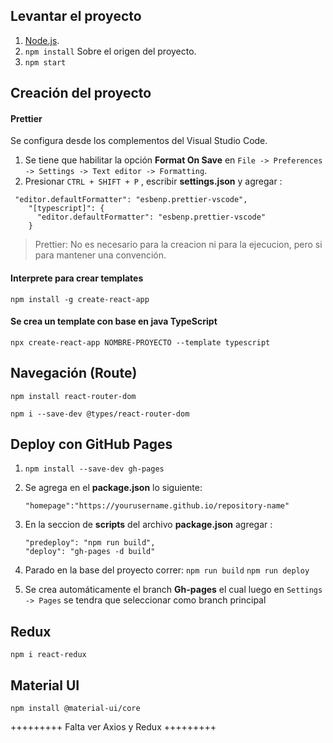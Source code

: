 ## Levantar el proyecto

1. [Node.js](https://nodejs.org/es/ "Node.js").
2. `npm install` Sobre el origen del proyecto.
3. `npm start`

## Creación del proyecto

#### Prettier

Se configura desde los complementos del Visual Studio Code.

1.  Se tiene que habilitar la opción **Format On Save** en `File -> Preferences -> Settings -> Text editor -> Formatting`.
2.  Presionar `CTRL + SHIFT + P` , escribir **settings.json** y agregar :

```
 "editor.defaultFormatter": "esbenp.prettier-vscode",
    "[typescript]": {
      "editor.defaultFormatter": "esbenp.prettier-vscode"
    }
```

> Prettier: No es necesario para la creacion ni para la ejecucion, pero si para mantener una convención.

#### Interprete para crear templates

`npm install -g create-react-app`

#### Se crea un template con base en java TypeScript

`npx create-react-app NOMBRE-PROYECTO --template typescript`

## Navegación (Route)

`npm install react-router-dom`

`npm i --save-dev @types/react-router-dom`

## Deploy con GitHub Pages

1.  `npm install --save-dev gh-pages`

2.  Se agrega en el **package.json** lo siguiente:

    `"homepage":"https://yourusername.github.io/repository-name"`

3.  En la seccion de **scripts** del archivo **package.json** agregar :
    ```
    "predeploy": "npm run build",
    "deploy": "gh-pages -d build"
    ```
4.  Parado en la base del proyecto correr:
    `npm run build`
    `npm run deploy`

5.  Se crea automáticamente el branch **Gh-pages** el cual luego en `Settings -> Pages` se tendra que seleccionar como branch principal

## Redux

`npm i react-redux`

## Material UI

`npm install @material-ui/core`

+++++++++
Falta ver Axios y Redux
+++++++++

